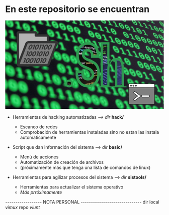 # En este repositorio se encuentran
![Bash/Vim/Linux](sh.jpg)
- Herramientas de hacking automatizadas --> _dir_  **hack/**
	- Escaneo de redes 
	- Comprobación de herramientas instaladas sino no estan las instala automaticamente
- Script que dan información del sistema --> _dir_  **basic/**
	- Menú de acciones
	- Automatización de creación de archivos
	- (próximamente más que tenga una lista de comandos de linux)

 - Herramientas para agilizar procesos del sistema --> _dir_ **sistools/**
	- Herramientas para actualizar el sistema operativo
   	- _Más prróximamente_
  


------------------ 	NOTA PERSONAL 	------------------------------
dir local _vimux_ repo _viunt_

   
